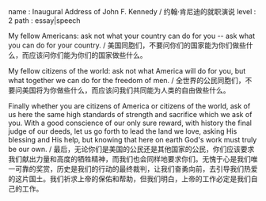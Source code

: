 name : Inaugural Address of John F. Kennedy / 约翰·肯尼迪的就职演说
level : 2
path : essay|speech

My fellow Americans: ask not what your country can do for you -- ask what you can do for your country. / 美国同胞们，不要问你们的国家能为你们做些什么，而应该问你们能为你们的国家做些什么。

My fellow citizens of the world: ask not what America will do for you, but what together we can do for the freedom of men. / 全世界的公民同胞们，不要问美国将为你做些什么，而应该问我们共同能为人类的自由做些什么。

Finally whether you are citizens of America or citizens of the world, ask of us here the same high standards of strength and sacrifice which we ask of you. With a good conscience of our only sure reward, with history the final judge of our deeds, let us go forth to lead the land we love, asking His blessing and His help, but knowing that here on earth God's work must truly be our own. / 最后，无论你们是美国的公民还是其他国家的公民，你们应该要求我们献出力量和高度的牺牲精神，而我们也会同样地要求你们。无愧于心是我们唯一可靠的奖赏，历史是我们的行动的最终裁判，让我们奋勇向前，去引导我们热爱的这片国土。我们祈求上帝的保佑和帮助，但我们明白，上帝的工作必定是我们自己的工作。
